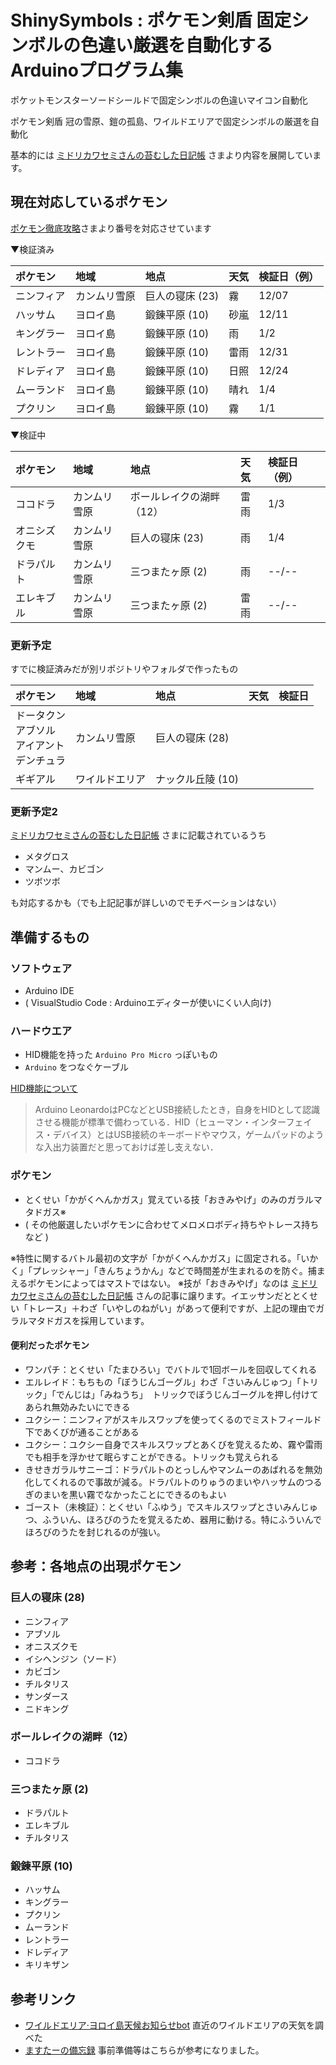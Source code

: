 # ShinySymbols : ポケモン剣盾 固定シンボルの色違い厳選を自動化するArduinoプログラム集
ポケットモンスターソードシールドで固定シンボルの色違いマイコン自動化

ポケモン剣盾 冠の雪原、鎧の孤島、ワイルドエリアで固定シンボルの厳選を自動化

基本的には [ミドリカワセミさんの苔むした日記帳](https://kokenikki.blogspot.com/2021/09/poke09extra.html) さまより内容を展開しています。

## 現在対応しているポケモン

[ポケモン徹底攻略](https://yakkun.com/swsh/)さまより番号を対応させています

▼検証済み

|ポケモン|地域|地点|天気|検証日（例）|
|:--|:--|:--|:--|:--|
|ニンフィア|カンムリ雪原|巨人の寝床 (23)|霧|12/07|
|ハッサム|ヨロイ島|鍛錬平原 (10)|砂嵐|12/11|
|キングラー|ヨロイ島|鍛錬平原 (10)|雨|1/2|
|レントラー|ヨロイ島|鍛錬平原 (10)|雷雨|12/31|
|ドレディア|ヨロイ島|鍛錬平原 (10)|日照|12/24|
|ムーランド|ヨロイ島|鍛錬平原 (10)|晴れ|1/4|
|プクリン|ヨロイ島|鍛錬平原 (10)|霧|1/1|

▼検証中

|ポケモン|地域|地点|天気|検証日（例）|
|:--|:--|:--|:--|:--|
|ココドラ|カンムリ雪原|ボールレイクの湖畔（12）|雷雨|1/3|
|オニシズクモ|カンムリ雪原|巨人の寝床 (23)|雨|1/4|
|ドラパルト|カンムリ雪原|三つまたヶ原 (2)|雨|--/--|
|エレキブル|カンムリ雪原|三つまたヶ原 (2)|雷雨|--/--|


### 更新予定

すでに検証済みだが別リポジトリやフォルダで作ったもの

|ポケモン|地域|地点|天気|検証日|
|:--|:--|:--|:--|:--|
|ドータクン<br>アブソル<br>アイアント<br>デンチュラ|カンムリ雪原|巨人の寝床 (28)|||
|ギギアル|ワイルドエリア|ナックル丘陵 (10)|||

### 更新予定2

[ミドリカワセミさんの苔むした日記帳](https://kokenikki.blogspot.com/2021/09/poke09extra.html) さまに記載されているうち

- メタグロス
- マンムー、カビゴン
- ツボツボ

も対応するかも（でも上記記事が詳しいのでモチベーションはない）

## 準備するもの

### ソフトウェア

- Arduino IDE
- ( VisualStudio Code : Arduinoエディターが使いにくい人向け)

### ハードウエア

- HID機能を持った `Arduino Pro Micro` っぽいもの
- `Arduino` をつなぐケーブル

[HID機能について](https://qiita.com/MergeCells/items/17bdc1c1fb35949195b5)

> Arduino LeonardoはPCなどとUSB接続したとき，自身をHIDとして認識させる機能が標準で備わっている．HID（ヒューマン・インターフェイス・デバイス）とはUSB接続のキーボードやマウス，ゲームパッドのような入出力装置だと思っておけば差し支えない．

### ポケモン

- とくせい「かがくへんかガス」覚えている技「おきみやげ」のみのガラルマタドガス※
- ( その他厳選したいポケモンに合わせてメロメロボディ持ちやトレース持ちなど )

※特性に関するバトル最初の文字が「かがくへんかガス」に固定される。「いかく」「プレッシャー」「きんちょうかん」などで時間差が生まれるのを防ぐ。捕まえるポケモンによってはマストではない。
※技が「おきみやげ」なのは [ミドリカワセミさんの苔むした日記帳](https://kokenikki.blogspot.com/2021/09/poke09extra.html) さんの記事に譲ります。イエッサンだととくせい「トレース」＋わざ「いやしのねがい」があって便利ですが、上記の理由でガラルマタドガスを採用しています。

#### 便利だったポケモン

- ワンパチ：とくせい「たまひろい」でバトルで1回ボールを回収してくれる
- エルレイド：もちもの「ぼうじんゴーグル」わざ「さいみんじゅつ」「トリック」「でんじは」「みねうち」　トリックでぼうじんゴーグルを押し付けてあられ無効みたいにできる
- ユクシー：ニンフィアがスキルスワップを使ってくるのでミストフィールド下であくびが通ることがある
- ユクシー：ユクシー自身でスキルスワップとあくびを覚えるため、霧や雷雨でも相手を浮かせて眠らすことができる。トリックも覚えられる
- きせきガラルサニーゴ：ドラパルトのとっしんやマンムーのあばれるを無効化してくれるので事故が減る。ドラパルトのりゅうのまいやハッサムのつるぎのまいを黒い霧でなかったことにできるのもよい
- ゴースト（未検証）：とくせい「ふゆう」でスキルスワップとさいみんじゅつ、ふういん、ほろびのうたを覚えるため、器用に動ける。特にふういんでほろびのうたを封じれるのが強い。


## 参考：各地点の出現ポケモン
### 巨人の寝床 (28)

- ニンフィア
- アブソル
- オニスズクモ
- イシヘンジン（ソード）
- カビゴン
- チルタリス
- サンダース
- ニドキング

### ボールレイクの湖畔（12）

- ココドラ

### 三つまたヶ原 (2)

- ドラパルト
- エレキブル
- チルタリス

### 鍛錬平原 (10)

- ハッサム
- キングラー
- プクリン
- ムーランド
- レントラー
- ドレディア
- キリキザン

## 参考リンク

- [ワイルドエリア·ヨロイ島天候お知らせbot](https://twitter.com/poke_weatherbot) 直近のワイルドエリアの天気を調べた
- [ますたーの備忘録](https://tangential-star.hatenablog.jp/archive/category/%E3%83%9D%E3%82%B1%E3%83%A2%E3%83%B3%E5%89%A3%E7%9B%BEArduino%E8%87%AA%E5%8B%95%E5%8C%96) 事前準備等はこちらが参考になりました。
